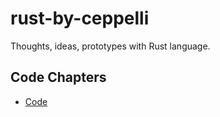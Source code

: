 # rust-by-ceppelli
Thoughts, ideas, prototypes with Rust language.


## Code Chapters
* [Code](code/README.md)
